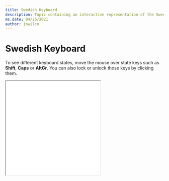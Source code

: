 ```yaml
--- 
title: Swedish Keyboard 
description: Topic containing an interactive representation of the Swedish Keyboard 
ms.date: 04/26/2021 
author: jowilco 
--- 
```

 
# Swedish Keyboard 
 
To see different keyboard states, move the mouse over state keys such as **Shift**, **Caps** or **AltGr**. You can also lock or unlock those keys by clicking them. 
 
<iframe src="kbdsw.html" height="300"></iframe> 
